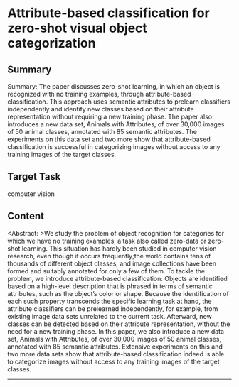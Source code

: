 # Attribute-based classification for zero-shot visual object categorization

## Summary

Summary: The paper discusses zero-shot learning, in which an object is recognized with no training examples, through attribute-based classification. This approach uses semantic attributes to prelearn classifiers independently and identify new classes based on their attribute representation without requiring a new training phase. The paper also introduces a new data set, Animals with Attributes, of over 30,000 images of 50 animal classes, annotated with 85 semantic attributes. The experiments on this data set and two more show that attribute-based classification is successful in categorizing images without access to any training images of the target classes.


## Target Task

computer vision

## Content

<Abstract: >We study the problem of object recognition for categories for which we have no training examples, a task also called zero-data or zero-shot learning. This situation has hardly been studied in computer vision research, even though it occurs frequently;the world contains tens of thousands of different object classes, and image collections have been formed and suitably annotated for only a few of them. To tackle the problem, we introduce attribute-based classification: Objects are identified based on a high-level description that is phrased in terms of semantic attributes, such as the object’s color or shape. Because the identification of each such property transcends the specific learning task at hand, the attribute classifiers can be prelearned independently, for example, from existing image data sets unrelated to the current task. Afterward, new classes can be detected based on their attribute representation, without the need for a new training phase. In this paper, we also introduce a new data set, Animals with Attributes, of over 30,000 images of 50 animal classes, annotated with 85 semantic attributes. Extensive experiments on this and two more data sets show that attribute-based classification indeed is able to categorize images without access to any training images of the target classes.



---

